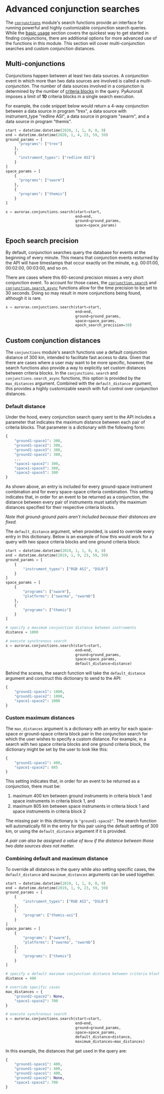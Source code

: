 # Advanced conjunction searches
The [`conjunctions`](/python_libraries/pyaurorax/api_reference/aurorax/conjunctions.html) module's search functions provide an interface for running powerful and highly customizable conjunction search queries. While the [basic usage](/python_libraries/pyaurorax/basic_usage/conjunctions/) section covers the quickest way to get started in finding conjunctions, there are additional options for more advanced use of the functions in this module. This section will cover multi-conjunction searches and custom conjunction distances.

## Multi-conjunctions
Conjunctions happen between at least two data sources. A conjunction event in which more than two data sources are involved is called a *multi-conjunction*. The number of data sources involved in a conjunction is determined by the number of [criteria blocks](/python_libraries/pyaurorax/basic_usage/conjunctions/#criteria-blocks) in the query. PyAuroraX imposes a limit of **10** criteria blocks in a single search execution.

For example, the code snippet below would return a 4-way conjunction between a data source in program "trex", a data source with instrument_type "redline ASI", a data source in program "swarm", and a data source in program "themis".
```python
start = datetime.datetime(2020, 1, 1, 0, 0, 0)
end = datetime.datetime(2020, 1, 4, 23, 59, 59)
ground_params = [
      "programs": ["trex"]
    },
    {
      "instrument_types": ["redline ASI"]
    }
]
space_params = [
    {
      "programs": ["swarm"]
    },
    {
      "programs": ["themis"]
    }
]

s = aurorax.conjunctions.search(start=start,
                                end=end,
                                ground=ground_params,
                                space=space_params)
```

## Epoch search precision
By default, conjunction searches query the database for events at the beginning of every minute. This means that conjunction events resturned by the API will have timestamps that occur exactly on the minute, e.g. 00:01:00, 00:02:00, 00:03:00, and so on.

There are cases where this 60-second precision misses a very short conjunction event. To account for those cases, the [`conjunction.search`](/python_libraries/pyaurorax/api_reference/aurorax/conjunctions.html#aurorax.conjunctions.search) and [`conjunction.search_async`](/python_libraries/pyaurorax/api_reference/aurorax/conjunctions.html#aurorax.conjunctions.search_async) functions allow for the time precision to be set to 30 seconds. Doing so may result in more conjunctions being found, although it is rare.

```python hl_lines="5"
s = aurorax.conjunctions.search(start=start,
                                end=end,
                                ground=ground_params,
                                space=space_params,
                                epoch_search_precision=30)
```

## Custom conjunction distances
The ```conjunctions``` module's search functions use a default conjunction distance of 300 km, intended to facilitate fast access to data. Given that there are cases where a user may want to be more specific, however, the search functions also provide a way to explicitly set custom distances between criteria blocks. In the ```conjunctions.search``` and ```conjunctions.search_async``` functions, this option is provided by the ```max_distances``` argument. Combined with the ```default_distance``` argument, this provides a highly customizable search with full control over conjunction distances.

### Default distance
Under the hood, every conjunction search query sent to the API includes a parameter that indicates the maximum distance between each pair of criteria blocks. That parameter is a dictionary with the following form:
```python
{
    "ground1-space1": 300,
    "ground1-space2": 300,
    "ground1-space3": 300,
    "ground2-space1": 300,
    ...
    "space1-space2": 300,
    "space1-space3": 300,
    "space2-space3": 300
}
```


As shown above, an entry is included for every ground-space instrument combination and for every space-space criteria combination. This setting indicates that, in order for an event to be returned as a conjunction, the distance between every pair of instruments must satisfy the maximum distances specified for their respective criteria blocks.

*Note that ground-ground pairs aren't included because their distances are fixed.*

The ```default_distance``` argument, when provided, is used to override every entry in this dictionary. Below is an example of how this would work for a query with two space criteria blocks and one ground criteria block:
```python hl_lines="19 26"
start = datetime.datetime(2019, 1, 1, 0, 0, 0)
end = datetime.datetime(2019, 1, 9, 23, 59, 59)
ground_params = [
    {
        "instrument_types": ["RGB ASI", "DSLR"]
    }
]
space_params = [
    {
        "programs": ["swarm"],
        "platforms": ["swarma", "swarmb"]
    },
    {
        "programs": ["themis"]
    }
]

# specify a maximum conjunction distance between instruments
distance = 1000

# execute synchronous search
s = aurorax.conjunctions.search(start=start,
                                end=end,
                                ground=ground_params,
                                space=space_params,
                                default_distance=distance)
```

Behind the scenes, the search function will take the ```default_distance``` argument and construct this dictionary to send to the API:
```python
{
    "ground1-space1": 1000,
    "ground1-space2": 1000,
    "space1-space2": 1000
}
```

### Custom maximum distances
The ```max_distances``` argument is a dictionary with an entry for each space-space or ground-space criteria block pair in the conjunction search for which the user wishes to specify a custom distance. For example, in a search with two space criteria blocks and one ground criteria block, the dictionary might be set by the user to look like this:
```python
{
    "ground1-space1": 400,
    "space1-space2": 805
}
```

This setting indicates that, in order for an event to be returned as a conjunction, there must be:

1. maximum 400 km between ground instruments in criteria block 1 and space instruments in criteria block 1, and
2. maximum 805 km between space instruments in criteria block 1 and space instruments in criteria block 2

The missing pair in this dictionary is ```"ground1-space2"```. The search function will automatically fill in the entry for this pair using the default setting of 300 km, or using the ```default_distance``` argument if it is provided.

*A pair can also be assigned a value of `None` if the distance between those two data sources does not matter.*


### Combining default and maximum distance
To override all distances in the query while also setting specific cases, the ```default_distance``` and ```maximum_distances``` arguments can be used together.
```python hl_lines="22 25-28 35-36"
start = datetime.datetime(2019, 1, 1, 0, 0, 0)
end = datetime.datetime(2019, 1, 9, 23, 59, 59)
ground_params = [
    {
        "instrument_types": ["RGB ASI", "DSLR"]
    },
    {
        "program": ["themis-asi"]
    }
]
space_params = [
    {
        "programs": ["swarm"],
        "platforms": ["swarma", "swarmb"]
    },
    {
        "programs": ["themis"]
    }
]

# specify a default maximum conjunction distance between criteria blocks
distance = 400

# override specific cases
max_distances = {
    "ground2-space2": None,
    "space1-space2": 700
}

# execute synchronous search
s = aurorax.conjunctions.search(start=start,
                                end=end,
                                ground=ground_params,
                                space=space_params,
                                default_distance=distance,
                                maximum_distances=max_distances)
```

In this example, the distances that get used in the query are:
```python
{
    "ground1-space1": 400,
    "ground1-space2": 400,
    "ground2-space1": 400,
    "ground2-space2": None,
    "space1-space2": 700
}
```
